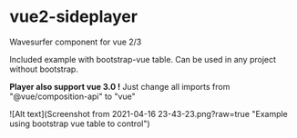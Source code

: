 # vue2-sideplayer
Wavesurfer component for vue 2/3

Included example with bootstrap-vue table.
Can be used in any project without bootstrap.

**Player also support vue 3.0 !**
Just change all imports from "@vue/composition-api" to "vue"



![Alt text](Screenshot from 2021-04-16 23-43-23.png?raw=true "Example using bootstrap vue table to control")

